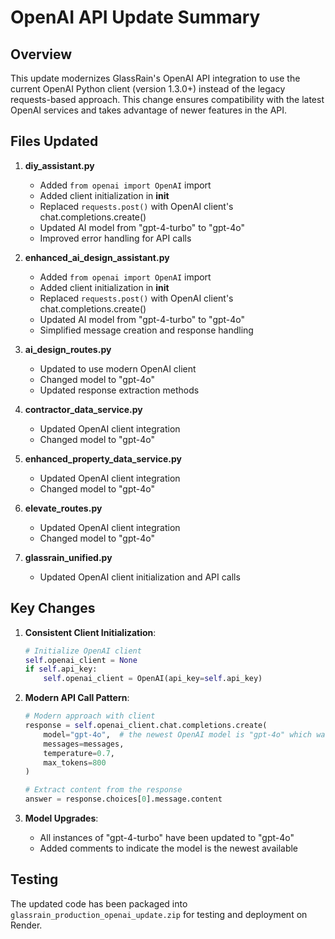 # OpenAI API Update Summary

## Overview
This update modernizes GlassRain's OpenAI API integration to use the current OpenAI Python client (version 1.3.0+) instead of the legacy requests-based approach. This change ensures compatibility with the latest OpenAI services and takes advantage of newer features in the API.

## Files Updated

1. **diy_assistant.py**
   - Added `from openai import OpenAI` import
   - Added client initialization in __init__
   - Replaced `requests.post()` with OpenAI client's chat.completions.create()
   - Updated AI model from "gpt-4-turbo" to "gpt-4o"
   - Improved error handling for API calls

2. **enhanced_ai_design_assistant.py**
   - Added `from openai import OpenAI` import
   - Added client initialization in __init__
   - Replaced `requests.post()` with OpenAI client's chat.completions.create()
   - Updated AI model from "gpt-4-turbo" to "gpt-4o"
   - Simplified message creation and response handling

3. **ai_design_routes.py**
   - Updated to use modern OpenAI client
   - Changed model to "gpt-4o"
   - Updated response extraction methods

4. **contractor_data_service.py**
   - Updated OpenAI client integration 
   - Changed model to "gpt-4o"

5. **enhanced_property_data_service.py**
   - Updated OpenAI client integration
   - Changed model to "gpt-4o"

6. **elevate_routes.py**
   - Updated OpenAI client integration
   - Changed model to "gpt-4o"

7. **glassrain_unified.py**
   - Updated OpenAI client initialization and API calls

## Key Changes

1. **Consistent Client Initialization**:
   ```python
   # Initialize OpenAI client
   self.openai_client = None
   if self.api_key:
       self.openai_client = OpenAI(api_key=self.api_key)
   ```

2. **Modern API Call Pattern**:
   ```python
   # Modern approach with client
   response = self.openai_client.chat.completions.create(
       model="gpt-4o",  # the newest OpenAI model is "gpt-4o" which was released May, 2024
       messages=messages,
       temperature=0.7,
       max_tokens=800
   )
   
   # Extract content from the response
   answer = response.choices[0].message.content
   ```

3. **Model Upgrades**:
   - All instances of "gpt-4-turbo" have been updated to "gpt-4o"
   - Added comments to indicate the model is the newest available

## Testing

The updated code has been packaged into `glassrain_production_openai_update.zip` for testing and deployment on Render.